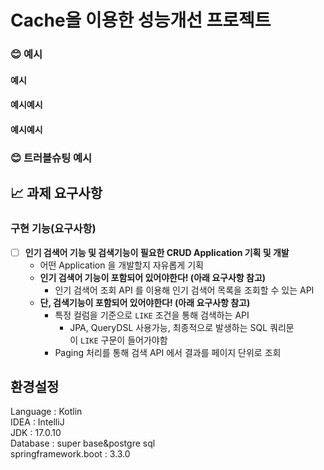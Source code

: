 # Cache을 이용한 성능개선 프로젝트
### 😊 예시
#### 예시


#### 예시예시

#### 예시예시

### 😊 트러블슈팅 예시



## 📈 과제 요구사항
### 구현 기능(요구사항)
- [ ]  **인기 검색어 기능 및 검색기능이 필요한 CRUD Application 기획 및 개발**
    - 어떤 Application 을 개발할지 자유롭게 기획
    - **인기 검색어 기능이 포함되어 있어야한다! (아래 요구사항 참고)**
        - 인기 검색어 조회 API 를 이용해 인기 검색어 목록을 조회할 수 있는 API
    - **단, 검색기능이 포함되어 있어야한다! (아래 요구사항 참고)**
        - 특정 컬럼을 기준으로 `LIKE` 조건을 통해 검색하는 API
            - JPA, QueryDSL 사용가능, 최종적으로 발생하는 SQL 쿼리문이 `LIKE` 구문이 들어가야함
        - Paging 처리를 통해 검색 API 에서 결과를 페이지 단위로 조회

## 환경설정
Language : Kotlin  
IDEA : IntelliJ  
JDK : 17.0.10  
Database : super base&postgre sql  
springframework.boot : 3.3.0
